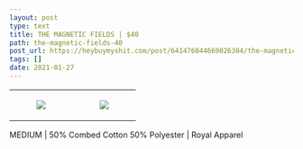 ```yaml
---
layout: post
type: text
title: THE MAGNETIC FIELDS | $40
path: the-magnetic-fields-40
post_url: https://heybuymyshit.com/post/641476844669026304/the-magnetic-fields-40
tags: []
date: 2021-01-27
---
```




<table style="width:100%;"><tr><td style="vertical-align:top;">
      <figure class="tmblr-full" data-orig-height="2048" data-orig-width="1365" data-orig-src="https://concertshirts.netlify.app/shirts/0083/0083-01.jpg"><img src="https://64.media.tumblr.com/40942fa61c471a18f7b5831de0be8aff/de2f6e32196050f7-a2/s540x810/e1122b35fac8971b7702fdced0dc405afa08f61d.jpg" data-orig-height="2048" data-orig-width="1365" data-orig-src="https://concertshirts.netlify.app/shirts/0083/0083-01.jpg"/></figure></td>
    <td style="vertical-align:top;">
      <figure class="tmblr-full" data-orig-height="2048" data-orig-width="1365" data-orig-src="https://concertshirts.netlify.app/shirts/0083/0083-02.jpg"><img src="https://64.media.tumblr.com/1bb7ce133eefe348f674fb70b227b77d/de2f6e32196050f7-8f/s540x810/bc42aa42482b93bbc11b718df8fe4caadfe7c751.jpg" data-orig-height="2048" data-orig-width="1365" data-orig-src="https://concertshirts.netlify.app/shirts/0083/0083-02.jpg"/></figure></td>
  </tr></table><p>
  MEDIUM | 50% Combed Cotton 50% Polyester | Royal Apparel
</p>
